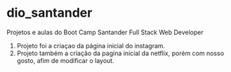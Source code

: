 # dio_santander
Projetos e aulas do Boot Camp Santander Full Stack Web Developer
1. Projeto foi a criaçao da página inicial do instagram.
2. Projeto também a criação da pagina inicial da netflix, porém com nosso gosto, afim de modificar o layout.
